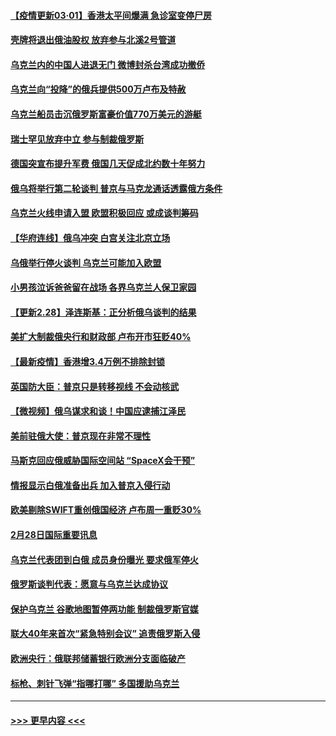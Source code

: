 #### [【疫情更新03·01】香港太平间爆满 急诊室变停尸房](../pages/prog202/a103360523.md?t=03010901) 
#### [壳牌将退出俄油股权 放弃参与北溪2号管道](../pages/prog202/a103360410.md?t=03010901) 
#### [乌克兰内的中国人进退无门 微博封杀台湾成功撤侨](../pages/prog202/a103360412.md?t=03010901) 
#### [乌克兰向“投降”的俄兵提供500万卢布及特赦](../pages/prog202/a103360356.md?t=03010901) 
#### [乌克兰船员击沉俄罗斯富豪价值770万美元的游艇](../pages/prog202/a103360402.md?t=03010901) 
#### [瑞士罕见放弃中立 参与制裁俄罗斯](../pages/prog202/a103360396.md?t=03010901) 
#### [德国突宣布提升军费 俄国几天促成北约数十年努力](../pages/prog202/a103360357.md?t=03010901) 
#### [俄乌将举行第二轮谈判 普京与马克龙通话透露俄方条件](../pages/prog202/a103360233.md?t=03010901) 
#### [乌克兰火线申请入盟 欧盟积极回应 或成谈判筹码](../pages/prog202/a103360127.md?t=03010901) 
#### [【华府连线】俄乌冲突 白宫关注北京立场](../pages/prog202/a103360205.md?t=03010901) 
#### [乌俄举行停火谈判 乌克兰可能加入欧盟](../pages/prog202/a103360191.md?t=03010901) 
#### [小男孩泣诉爸爸留在战场 各界乌克兰人保卫家园](../pages/prog202/a103360157.md?t=03010901) 
#### [【更新2.28】泽连斯基：正分析俄乌谈判的结果](../pages/prog202/a103359839.md?t=03010901) 
#### [美扩大制裁俄央行和财政部 卢布开市狂贬40%](../pages/prog202/a103360058.md?t=03010901) 
#### [【最新疫情】香港增3.4万例不排除封锁](../pages/prog202/a103360139.md?t=03010901) 
#### [英国防大臣：普京只是转移视线 不会动核武](../pages/prog202/a103360109.md?t=03010901) 
#### [【微视频】俄乌谋求和谈！中国应逮捕江泽民](../pages/prog202/a103360065.md?t=03010901) 
#### [美前驻俄大使：普京现在非常不理性](../pages/prog202/a103359959.md?t=03010901) 
#### [马斯克回应俄威胁国际空间站 “SpaceX会干预”](../pages/prog202/a103359964.md?t=03010901) 
#### [情报显示白俄准备出兵 加入普京入侵行动](../pages/prog202/a103359955.md?t=03010901) 
#### [欧美剔除SWIFT重创俄国经济 卢布周一重贬30%](../pages/prog202/a103359919.md?t=03010901) 
#### [2月28日国际重要讯息](../pages/prog202/a103359910.md?t=03010901) 
#### [乌克兰代表团到白俄 成员身份曝光 要求俄军停火](../pages/prog202/a103359863.md?t=03010901) 
#### [俄罗斯谈判代表：愿意与乌克兰达成协议](../pages/prog202/a103359876.md?t=03010901) 
#### [保护乌克兰 谷歌地图暂停两功能 制裁俄罗斯官媒](../pages/prog202/a103359812.md?t=03010901) 
#### [联大40年来首次“紧急特别会议” 追责俄罗斯入侵](../pages/prog202/a103359824.md?t=03010901) 
#### [欧洲央行：俄联邦储蓄银行欧洲分支面临破产](../pages/prog202/a103359830.md?t=03010901) 
#### [标枪、刺针飞弹“指哪打哪” 多国援助乌克兰](../pages/prog202/a103359804.md?t=03010901) 

----
#### [ >>> 更早内容 <<< ](../indexes/prog202-earlier.md)
